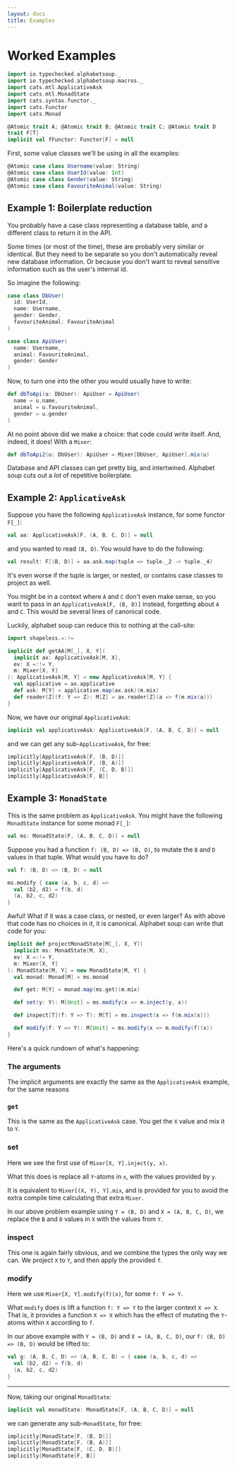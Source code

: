 ```yaml
---
layout: docs
title: Examples
---
```


# Worked Examples

```scala mdoc:invisible
import io.typechecked.alphabetsoup._
import io.typechecked.alphabetsoup.macros._
import cats.mtl.ApplicativeAsk
import cats.mtl.MonadState
import cats.syntax.functor._
import cats.Functor
import cats.Monad

@Atomic trait A; @Atomic trait B; @Atomic trait C; @Atomic trait D
trait F[T]
implicit val fFunctor: Functor[F] = null
```

First, some value classes we'll be using in all the examples:

```scala mdoc:silent
@Atomic case class Username(value: String)
@Atomic case class UserId(value: Int)
@Atomic case class Gender(value: String)
@Atomic case class FavouriteAnimal(value: String)
```

## Example 1: Boilerplate reduction

You probably have a case class representing a database table, and a different class to return it in the API.

Some times (or most of the time), these are probably very similar or identical. But they need to be separate so you
don't automatically reveal new database information. Or because you don't want to reveal sensitive information such
as the user's internal id.

So imagine the following:

```scala mdoc:silent
case class DbUser(
  id: UserId,
  name: Username,
  gender: Gender,
  favouriteAnimal: FavouriteAnimal
)

case class ApiUser(
  name: Username,
  animal: FavouriteAnimal,
  gender: Gender
)
```

Now, to turn one into the other you would usually have to write:

```scala mdoc:silent
def dbToApi(u: DbUser): ApiUser = ApiUser(
  name = u.name,
  animal = u.favouriteAnimal,
  gender = u.gender
)
```

At no point above did we make a choice: that code could write itself. And, indeed, it does! With a `Mixer`:

```scala mdoc:silent
def dbToApi2(u: DbUser): ApiUser = Mixer[DbUser, ApiUser].mix(u)
```

Database and API classes can get pretty big, and intertwined. Alphabet soup cuts out a _lot_ of repetitive boilerplate.

## Example 2: `ApplicativeAsk`

Suppose you have the following `ApplicativeAsk` instance, for some functor `F[_]`:

```scala mdoc:silent
val aa: ApplicativeAsk[F, (A, B, C, D)] = null
```

and you wanted to read `(B, D)`. You would have to do the following:

```scala mdoc:compile-only
val result: F[(B, D)] = aa.ask.map(tuple => tuple._2 -> tuple._4)
```

It's even worse if the tuple is larger, or nested, or contains case classes to project as well.

You might be in a context where `A` and `C` don't even make sense, so you want to pass in an `ApplicativeAsk[F, (B, D)]`
instead, forgetting about `A` and `C`. This would be several lines of canonical code.

Luckily, alphabet soup can reduce this to nothing at the call-site:

```scala mdoc:silent
import shapeless.=:!=

implicit def getAA[M[_], X, Y](
  implicit ax: ApplicativeAsk[M, X],
  ev: X =:!= Y,
  m: Mixer[X, Y]
): ApplicativeAsk[M, Y] = new ApplicativeAsk[M, Y] {
  val applicative = ax.applicative
  def ask: M[Y] = applicative.map(ax.ask)(m.mix)
  def reader[Z](f: Y => Z): M[Z] = ax.reader[Z](a => f(m.mix(a)))
}
```

Now, we have our original `ApplicativeAsk`:

``` scala mdoc:silent
implicit val applicativeAsk: ApplicativeAsk[F, (A, B, C, D)] = null
```

and we can get any sub-`ApplicativeAsk`, for free:

```scala mdoc:compile-only
implicitly[ApplicativeAsk[F, (B, D)]]
implicitly[ApplicativeAsk[F, (B, A)]]
implicitly[ApplicativeAsk[F, (C, D, B)]]
implicitly[ApplicativeAsk[F, B]]
```

## Example 3: `MonadState`

This is the same problem as `ApplicativeAsk`. You might have the following `MonadState` instance for some monad `F[_]`:

```scala mdoc:silent
val ms: MonadState[F, (A, B, C, D)] = null
```

Suppose you had a function `f: (B, D) => (B, D)`, to mutate the `B` and `D` values in that tuple. What would you have to do?

```scala mdoc:invisible
val f: (B, D) => (B, D) = null
```

```scala mdoc:compile-only
ms.modify { case (a, b, c, d) =>
  val (b2, d2) = f(b, d)
  (a, b2, c, d2)
}
```

Awful! What if it was a case class, or nested, or even larger? As with above that code has no choices in it, it is
canonical. Alphabet soup can write that code for you:

```scala mdoc
implicit def projectMonadState[M[_], X, Y](
  implicit ms: MonadState[M, X],
  ev: X =:!= Y,
  m: Mixer[X, Y]
): MonadState[M, Y] = new MonadState[M, Y] {
  val monad: Monad[M] = ms.monad

  def get: M[Y] = monad.map(ms.get)(m.mix)

  def set(y: Y): M[Unit] = ms.modify(x => m.inject(y, x))

  def inspect[T](f: Y => T): M[T] = ms.inspect(x => f(m.mix(x)))

  def modify(f: Y => Y): M[Unit] = ms.modify(x => m.modify(f)(x))
}
```

Here's a quick rundown of what's happening:

### The arguments

The implicit arguments are exactly the same as the `ApplicativeAsk` example, for the same reasons

### `get`

This is the same as the `ApplicativeAsk` case. You get the `X` value and mix it to `Y`.

### set

Here we see the first use of `Mixer[X, Y].inject(y, x)`.

What this does is replace all `Y`-atoms in `x`, with the values provided by `y`.

It is equivalent to `Mixer[(X, Y), Y].mix`, and is provided for you to avoid the extra compile time calculating that extra `Mixer`.

In our above problem example using `Y = (B, D)` and `X = (A, B, C, D)`, we replace the `B` and `D` values in `X` with the values from `Y`.

### inspect

This one is again fairly obvious, and we combine the types the only way we can. We project `X` to `Y`, and then apply the
provided `f`.

### modify

Here we use `Mixer[X, Y].modify(f)(x)`, for some `f: Y => Y`.

What `modify` does is lift a function `f: Y => Y` to the larger context `X => X`. That is, it provides a function `X => X` which
has the effect of mutating the `Y`-atoms within `X` according to `f`.

In our above example with `Y = (B, D)` and `X = (A, B, C, D)`, our `f: (B, D) => (B, D)` would be lifted to:

```scala mdoc:compile-only
val g: (A, B, C, D) => (A, B, C, D) = { case (a, b, c, d) =>
  val (b2, d2) = f(b, d)
  (a, b2, c, d2)
}
```

---

Now, taking our original `MonadState`:

```scala mdoc:silent
implicit val monadState: MonadState[F, (A, B, C, D)] = null
```

we can generate any sub-`MonadState`, for free:

```scala mdoc:compile-only
implicitly[MonadState[F, (B, D)]]
implicitly[MonadState[F, (B, A)]]
implicitly[MonadState[F, (C, D, B)]]
implicitly[MonadState[F, B]]
```
